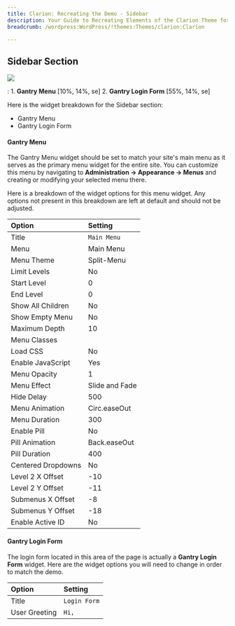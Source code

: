 ```yaml
---
title: Clarion: Recreating the Demo - Sidebar
description: Your Guide to Recreating Elements of the Clarion Theme for WordPress
breadcrumb: /wordpress:WordPress/!themes:Themes/clarion:Clarion

---
```


Sidebar Section
-----

![][demo1]

:   1. **Gantry Menu** [10%, 14%, se]
    2. **Gantry Login Form** [55%, 14%, se]

Here is the widget breakdown for the Sidebar section:

* Gantry Menu
* Gantry Login Form

#### Gantry Menu

The Gantry Menu widget should be set to match your site's main menu as it serves as the primary menu widget for the entire site. You can customize this menu by navigating to **Administration -> Appearance -> Menus** and creating or modifying your selected menu there.

Here is a breakdown of the widget options for this menu widget. Any options not present in this breakdown are left at default and should not be adjusted.

| Option             | Setting        |
| :----------------  | :--------      |
| Title              | `Main Menu`    |
| Menu               | Main Menu      |
| Menu Theme         | Split-Menu     |
| Limit Levels       | No             |
| Start Level        | 0              |
| End Level          | 0              |
| Show All Children  | No             |
| Show Empty Menu    | No             |
| Maximum Depth      | 10             |
| Menu Classes       |                |
| Load CSS           | No             |
| Enable JavaScript  | Yes            |
| Menu Opacity       | 1              |
| Menu Effect        | Slide and Fade |
| Hide Delay         | 500            |
| Menu Animation     | Circ.easeOut   |
| Menu Duration      | 300            |
| Enable Pill        | No             |
| Pill Animation     | Back.easeOut   |
| Pill Duration      | 400            |
| Centered Dropdowns | No             |
| Level 2 X Offset   | -10            |
| Level 2 Y Offset   | -11            |
| Submenus X Offset  | -8             |
| Submenus Y Offset  | -18            |
| Enable Active ID   | No             |

#### Gantry Login Form

The login form located in this area of the page is actually a **Gantry Login Form** widget. Here are the widget options you will need to change in order to match the demo.

| Option            | Setting                         |
| :---------------- | :------------------------------ |
| Title             | `Login Form`                    |
| User Greeting     | `Hi,`                           |

[demo1]: assets/demo_11.jpg

